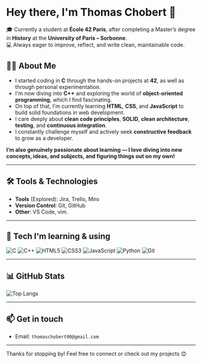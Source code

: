 # Hey there, I'm Thomas Chobert 👋

🎓 Currently a student at **École 42 Paris**, after completing a Master’s degree in **History** at the **University of Paris – Sorbonne**.  
💻 Always eager to improve, reflect, and write clean, maintainable code.

## 👨‍💻 About Me

- I started coding in **C** through the hands-on projects at **42**, as well as through personal experimentation.
- I'm now diving into **C++** and exploring the world of **object-oriented programming**, which I find fascinating.
- On top of that, I'm currently learning **HTML**, **CSS**, and **JavaScript** to build solid foundations in web development.
- I care deeply about **clean code principles**, **SOLID**, **clean architecture**, **testing**, and **continuous integration**.
- I constantly challenge myself and actively seek **constructive feedback** to grow as a developer.

**I’m also genuinely passionate about learning — I love diving into new concepts, ideas, and subjects, and figuring things out on my own!**

---

## 🛠 Tools & Technologies

- **Tools** (Explored): Jira, Trello, Miro
- **Version Control**: Git, GitHub
- **Other**: VS Code, vim.

---

## 🚀 Tech I'm learning & using

![C](https://img.shields.io/badge/-C-00599C?style=flat&logo=c&logoColor=white)
![C++](https://img.shields.io/badge/-C++-00599C?style=flat&logo=c%2B%2B&logoColor=white)
![HTML5](https://img.shields.io/badge/-HTML5-E34F26?style=flat&logo=html5&logoColor=white)
![CSS3](https://img.shields.io/badge/-CSS3-1572B6?style=flat&logo=css3&logoColor=white)
![JavaScript](https://img.shields.io/badge/-JavaScript-F7DF1E?style=flat&logo=javascript&logoColor=black)
![Python](https://img.shields.io/badge/-Python-3776AB?style=flat&logo=python&logoColor=white)
![Git](https://img.shields.io/badge/-Git-F05032?style=flat&logo=git&logoColor=white)

---

## 📊 GitHub Stats

![Top Langs](https://github-readme-stats.vercel.app/api/top-langs/?username=TChobert&layout=compact&theme=tokyonight)

---

## 📫 Get in touch

- Email: `thomaschobert00@gmail.com`

---

Thanks for stopping by! Feel free to connect or check out my projects 😊  

